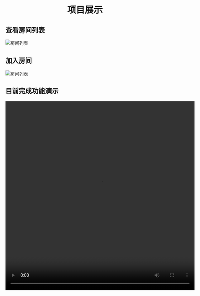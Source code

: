 # <center> 项目展示 </center>
## 查看房间列表
![房间列表](/img/onlinegame/room.png)
## 加入房间
![房间列表](/img/onlinegame/scence.png)
## 目前完成功能演示
<video width="600" height="600" controls>
    <source src="/video/document/video.mp4" type="video/mp4">
</video>